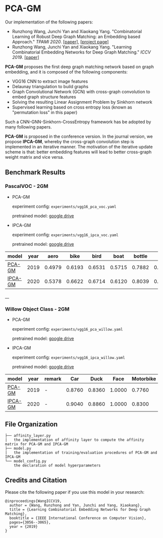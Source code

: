 # PCA-GM

Our implementation of the following papers:
* Runzhong Wang, Junchi Yan and Xiaokang Yang. "Combinatorial Learning of Robust Deep Graph Matching: an Embedding based Approach." _TPAMI 2020_.
    [[paper]](https://ieeexplore.ieee.org/abstract/document/9128045/), [[project page]](https://thinklab.sjtu.edu.cn/IPCA_GM.html)
* Runzhong Wang, Junchi Yan and Xiaokang Yang. "Learning Combinatorial Embedding Networks for Deep Graph Matching." _ICCV 2019_. 
  [[paper]](http://openaccess.thecvf.com/content_ICCV_2019/papers/Wang_Learning_Combinatorial_Embedding_Networks_for_Deep_Graph_Matching_ICCV_2019_paper.pdf)


**PCA-GM** proposes the first deep graph matching network based on graph embedding, and it is composed of the following components:
* VGG16 CNN to extract image features
* Delaunay triangulation to build graphs
* Graph Convolutional Network (GCN) with cross-graph convolution to embed graph structure features
* Solving the resulting Linear Assignment Problem by Sinkhorn network
* Supervised learning based on cross entropy loss (known as "permutation loss" in this paper)

Such a CNN-GNN-Sinkhorn-CrossEntropy framework has be adopted by many following papers.

**PCA-GM** is proposed in the conference version. In the journal version, we propose **IPCA-GM**, whereby the cross-graph convolution step is implemented in an iterative manner.
The motivation of the iterative update scheme is that: better embedding features will lead to better cross-graph weight matrix and vice versa.

## Benchmark Results
### PascalVOC - 2GM
* PCA-GM
  
  experiment config: ``experiments/vgg16_pca_voc.yaml``

  pretrained model: [google drive](https://drive.google.com/file/d/1JnX3cSPvRYBSrDKVwByzp7CADgVCJCO_/view?usp=sharing)
  
* IPCA-GM

  experiment config: ``experiments/vgg16_ipca_voc.yaml``

  pretrained model: [google drive](https://drive.google.com/file/d/1TGrbSQRmUkClH3Alz2OCwqjl8r8gf5yI/view?usp=sharing)

| model                  | year | aero   | bike   | bird   | boat   | bottle | bus    | car    | cat    | chair  | cow    | table  | dog    | horse  | mbkie  | person | plant  | sheep  | sofa   | train  | tv     | mean   |
| ---------------------- | ---- | ------ | ------ | ------ | ------ | ------ | ------ | ------ | ------ | ------ | ------ | ------ | ------ | ------ | ------ | ------ | ------ | ------ | ------ | ------ | ------ | ------ |
| [PCA-GM](https://thinkmatch.readthedocs.io/en/latest/guide/models.html#pca-gm) | 2019 | 0.4979 | 0.6193 | 0.6531 | 0.5715 | 0.7882 | 0.7556 | 0.6466 | 0.6969 | 0.4164 | 0.6339 | 0.5073 | 0.6705 | 0.6671 | 0.6164 | 0.4447 | 0.8116 | 0.6782 | 0.5922 | 0.7845 | 0.9042 | 0.6478 |
| [IPCA-GM](https://thinkmatch.readthedocs.io/en/latest/guide/models.html#pca-gm) | 2020 | 0.5378 | 0.6622 | 0.6714 | 0.6120 | 0.8039 | 0.7527 | 0.7255 | 0.7252 | 0.4455 | 0.6524 | 0.5430 | 0.6724 | 0.6790 | 0.6421 | 0.4793 | 0.8435 | 0.7079 | 0.6398 | 0.8380 | 0.9083 | 0.6770 |
__
### Willow Object Class - 2GM
* PCA-GM
  
  experiment config: ``experiments/vgg16_pca_willow.yaml``

  pretrained model: [google drive](https://drive.google.com/file/d/1BYFevb7C1mUW9vK-L9wOo0Omtp4V15Ub/view?usp=sharing)
  
* IPCA-GM

  experiment config: ``experiments/vgg16_ipca_willow.yaml``

  pretrained model: [google drive](https://drive.google.com/file/d/1-OcLEwlKiudxs3KoKbFW56kzspqFsoWH/view?usp=sharing)

| model                    | year | remark          | Car    | Duck   | Face   | Motorbike | Winebottle | mean   |
| ------------------------ | ---- | --------------- | ------ | ------ | ------ | --------- | ---------- | ------ |
| [PCA-GM](https://thinkmatch.readthedocs.io/en/latest/guide/models.html#pca-gm) | 2019 | -               | 0.8760 | 0.8360 | 1.0000 | 0.7760    | 0.8840     | 0.8744 |
| [IPCA-GM](https://thinkmatch.readthedocs.io/en/latest/guide/models.html#pca) | 2020 | -               | 0.9040 | 0.8860 | 1.0000 | 0.8300    | 0.8830     | 0.9006 |

## File Organization
```
├── affinity_layer.py
|   the implementation of affinity layer to compute the affinity matrix for PCA-GM and IPCA-GM
├── model.py
|   the implementation of training/evaluation procedures of PCA-GM and IPCA-GM
└── model_config.py
    the declaration of model hyperparameters
```

## Credits and Citation

Please cite the following paper if you use this model in your research:
```
@inproceedings{WangICCV19,
  author = {Wang, Runzhong and Yan, Junchi and Yang, Xiaokang},
  title = {Learning Combinatorial Embedding Networks for Deep Graph Matching},
  booktitle = {IEEE International Conference on Computer Vision},
  pages={3056--3065},
  year = {2019}
}
```
